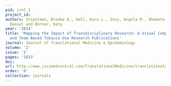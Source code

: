 ```yaml
---
pid: jrnl_1
project_id: 
authors: Stipelman, Brooke A., Hall, Kara L., Zoss, Angela M., Okamoto, Janet, Stokols,
  Daniel and Börner, Katy
year: '2014'
title: 'Mapping the Impact of Transdisciplinary Research: A Visual Comparison of Investigator-Initiated
  and Team-Based Tobacco Use Research Publications'
journal: Journal of Translational Medicine & Epidemiology
volume: '2'
issue: '2'
pages: '1033'
doi: 
url: http://www.jscimedcentral.com/TranslationalMedicine/translationalmedicine-spid-collaboration-science-translational-medicine-1033.pdf
order: '0'
collection: journals
---
```

